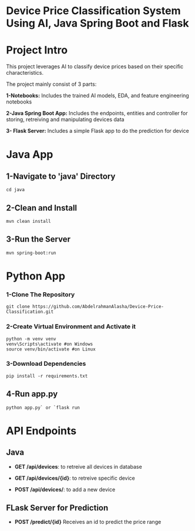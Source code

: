 # Device Price Classification System Using AI, Java Spring Boot and Flask
# Project Intro
This project leverages AI to classify device prices based on their specific characteristics.

The project mainly consist of 3 parts:

**1-Notebooks:** Includes the trained AI models, EDA, and feature engineering notebooks

**2-Java Spring Boot App:** Includes the endpoints, entities and controller for storing, retreiving and manipulating devices data

**3- Flask Server:** Includes a simple Flask app to do the prediction for device

# Java App
## 1-Navigate to 'java' Directory
```
cd java
```

## 2-Clean and Install
```
mvn clean install
```

## 3-Run the Server
```
mvn spring-boot:run
```

# Python App

### 1-Clone The Repository
```
git clone https://github.com/AbdelrahmanAlasha/Device-Price-Classification.git
```

### 2-Create Virtual Environment and Activate it
```
python -m venv venv
venv\Scripts\activate #on Windows
source venv/bin/activate #on Linux
```
### 3-Download Dependencies
```
pip install -r requirements.txt
```

## 4-Run app.py
```
python app.py` or `flask run
```

# API Endpoints
## Java
- **GET /api/devices**: to retreive all devices in database

- **GET /api/devices/{id}**: to retreive specific device

- **POST /api/devices/**: to add a new device

## FLask Server for Prediction
- **POST /predict/{id}** Receives an id to predict the price range




  
